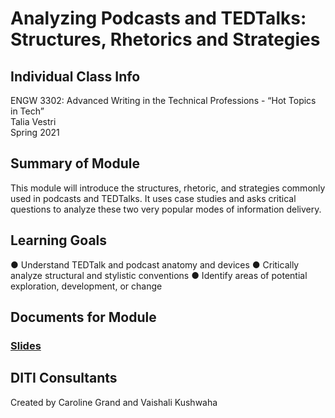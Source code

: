 # Analyzing Podcasts and TEDTalks: Structures, Rhetorics and Strategies


## Individual Class Info
ENGW 3302: Advanced Writing in the Technical Professions - “Hot Topics in Tech”
<br>
Talia Vestri
<br>
Spring 2021
<br>

## Summary of Module
This module will introduce the structures, rhetoric, and strategies commonly used in podcasts and TEDTalks. It uses case studies and asks critical questions to analyze these two very popular modes of information delivery.

## Learning Goals
●	Understand TEDTalk and podcast anatomy and devices
●	Critically analyze structural and stylistic conventions
●	Identify areas of potential exploration, development, or change

## Documents for Module

### [Slides](https://github.com/NULabNortheastern/digitalassignmentshowcase/blob/master/podcasting/advanced_writing-spring2021-vestri/Slides.pdf)


## DITI Consultants
Created by Caroline Grand and Vaishali Kushwaha
